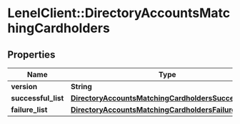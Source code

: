 # LenelClient::DirectoryAccountsMatchingCardholders

## Properties
Name | Type | Description | Notes
------------ | ------------- | ------------- | -------------
**version** | **String** |  | [optional] 
**successful_list** | [**DirectoryAccountsMatchingCardholdersSuccessfulList**](DirectoryAccountsMatchingCardholdersSuccessfulList.md) |  | [optional] 
**failure_list** | [**DirectoryAccountsMatchingCardholdersFailureList**](DirectoryAccountsMatchingCardholdersFailureList.md) |  | [optional] 


